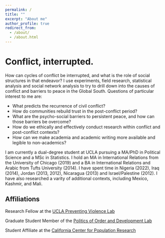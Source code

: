 ```yaml
---
permalink: /
title: ""
excerpt: "About me"
author_profile: true
redirect_from: 
  - /about/
  - /about.html
---
```


# Conflict, interrupted.

How can cycles of conflict be interrupted, and what is the role of social structures in that endeavor? I use experiments, field research, statistical analysis and social network analysis to try to drill down into the causes of conflict and barriers to peace in the Global South. Questions of particular interest to me are:

- What predicts the recurrence of civil conflict?
- How do communities rebuild trust in the post-conflict period? 
- What are the psycho-social barriers to persistent peace, and how can those barriers be overcome?
- How do we ethically and effectively conduct research within conflict and post-conflict contexts?
- How can we make academia and academic writing more available and legible to non-academics?

I am currently a dual-degree student at UCLA pursuing a MA/PhD in Political Science and a MSc in Statistics. I hold an MA in International Relations from the University of Chicago (2019) and a BA in International Relations and Arabic from Tufts University (2014). I have spent time in Nigeria (2022), Iraq (2014), Jordan (2013, 2012), Nicaragua (2013) and Israel/Palestine (2012). I have also researched a varity of additional contexts, including Mexico, Kashmir, and Mali.

## Affiliations

Research Fellow at the [UCLA Preventing Violence Lab](https://preventingviolencelab.org/)

Graduate Student Member of the [Politics of Order and Development Lab](https://pod.polisci.ucla.edu/)

Student Affiliate at the [California Center for Population Research](https://www.ccpr.ucla.edu/)







